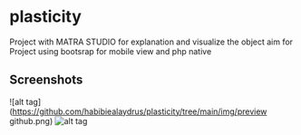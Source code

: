 # plasticity
Project with MATRA STUDIO for explanation and visualize the object aim for
Project using bootsrap  for mobile view and php native

## Screenshots
![alt tag](https://github.com/habibiealaydrus/plasticity/tree/main/img/preview github.png)
![alt tag](https://github.com/nirbhayph/Logistics-Management-System/blob/master/demo_video/G.png)
